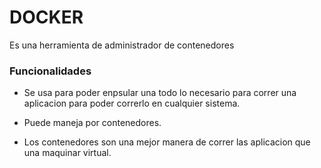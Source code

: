 # DOCKER 

Es una herramienta de administrador de contenedores

### Funcionalidades 

- Se usa para poder enpsular una todo lo necesario para correr una aplicacion para poder correrlo en cualquier sistema.  

- Puede maneja por contenedores.

- Los contenedores son una mejor manera de correr las aplicacion que una maquinar virtual. 



